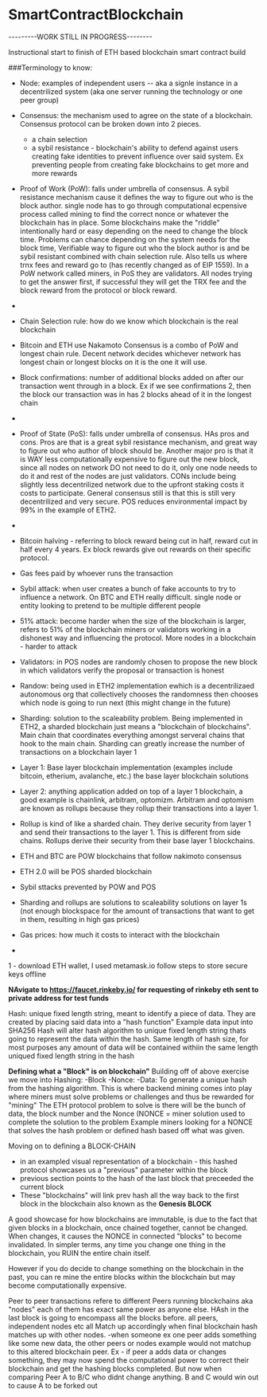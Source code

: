 # SmartContractBlockchain

---------WORK STILL IN PROGRESS--------


Instructional start to finish of ETH based blockchain smart contract build

###Terminology to know:
- Node: examples of independent users -- aka a signle instance in a decentrilized system (aka one server running the technology or one peer group)
- Consensus: the mechanism used to agree on the state of a blockchain. Consensus protocol can be broken down into 2 pieces. 
    - a chain selection
    - a sybil resistance - blockchain's ability to defend against users creating fake identities to prevent influence over said system. Ex preventing people from creating fake blockchains to get more and more rewards
- Proof of Work (PoW): falls under umbrella of consensus. A sybil resistance mechanism cause it defines the way to figure out who is the block author. single node has to go through computational ecpensive process called mining to find the correct nonce or whatever the blockchain has in place. Some blockchains make the "riddle" intentionally hard or easy depending on the need to change the block time. Problems can chance depending on the system needs for the block time, Verifiable way to figure out who the block author is and be sybil resistant combined with chain selection rule. Also tells us where trnx fees and reward go to (has recently changed as of EIP 1559). In a PoW network called miners, in PoS they are validators. All nodes trying to get the answer first, if successful they will get the TRX fee and the block reward from the protocol or block reward.
- 
- Chain Selection rule: how do we know which blockchain is the real blockchain
- Bitcoin and ETH use Nakamoto Consensus is a combo of PoW and longest chain rule. Decent network decides whichever network has longest chain or longest blocks on it is the one it will use. 
- Block confirmations: number of additional blocks added on after our transaction went through in a block. Ex if we see confirmations 2, then the block our transaction was in has 2 blocks ahead of it in the longest chain
- 
- Proof of State (PoS): falls under umbrella of consensus. HAs pros and cons. Pros are that is a great sybil resistance mechanism, and great way to figure out who author of block should be. Another major pro is that it is WAY less computationally expensive to figure out the new block, since all nodes on network DO not need to do it, only one node needs to do it and rest of the nodes are just validators. CONs include being slightly less decentrilized network due to the upfront staking costs it costs to participate. General consensus still is that this is still very decentrilized and very secure. POS reduces environmental impact by 99% in the example of ETH2.
- 
- Bitcoin halving - referring to block reward being cut in half, reward cut in half every 4 years. Ex block rewards give out rewards on their specific protocol.
- Gas fees paid by whoever runs the transaction
- Sybil attack: when user creates a bunch of fake accounts to try to influence a network. On BTC and ETH really difficult. single node or entity looking to pretend to be multiple different people
- 51% attack: become harder when the size of the blockchain is larger, refers to 51% of the blockchain miners or validators working in a dishonest way and influencing the protocol. More nodes in a blockchain - harder to attack
- Validators: in POS nodes are randomly chosen to propose the new block in which validators verify the proposal or transaction is honest
- Randow: being used in ETH2 implementation ewhich is a decentrilizaed autonomous org that collectively chooses the randomness then chooses which node is going to run next (this might change in the future)
- Sharding: solution to the scaleability problem. Being implemented in ETH2, a sharded blockchain just means a "blockchain of blockchains". Main chain that coordinates everything amongst serveral chains that hook to the main chain. Sharding can greatly increase the number of transactions on a blockchain layer 1
- Layer 1: Base layer blockchain implementation (examples include bitcoin, etherium, avalanche, etc.) the base layer blockchain solutions
- Layer 2: anything application added on top of a layer 1 blockchain, a good example is chainlink, arbitram, optomizm. Arbitram and optomism are known as rollups because they rollup their transactions into a layer 1. 
- Rollup is kind of like a sharded chain. They derive security from layer 1 and send their transactions to the layer 1. This is different from side chains. Rollups derive their security from their base layer 1 blockchains.

- ETH and BTC are POW blockchains that follow nakimoto consensus
- ETH 2.0 will be POS sharded blockchain
- Sybil sttacks prevented by POW and POS
- Sharding and rollups are solutions to scaleability solutions on layer 1s (not enough blockspace for the amount of transactions that want to get in them, resulting in high gas prices)
- Gas prices: how much it costs to interact with the blockchain
- 



1 - download ETH wallet, I used metamask.io follow steps to store secure keys offline

<b>NAvigate to https://faucet.rinkeby.io/ for requesting of rinkeby eth sent to private address for test funds</b>

Hash: unique fixed length string, meant to identify a piece of data. They are created by placing said data into a "hash function"
Example data input into SHA256 Hash will alter hash algorithm to unique fixed length string thats going to represent the data within the hash. Same length of hash size, for most purposes any amount of data will be contained withiin the same length uniqued fixed length string in the hash

<b>Defining what a "Block" is on blockchain"</b>
Building off of above exercise we move into Hashing:
-Block
-Nonce:
-Data:
To generate a unique hash from the hashing algorithm. This is where backend mining comes into play where miners must solve problems or challenges and thus be rewarded for "mining"
The ETH protocol problem to solve is there will be the bunch of data, the block number and the Nonce (NONCE = miner solution used to complete the solution to the problem
Example miners looking for a NONCE that solves the hash problem or defined hash based off what was given.

Moving on to defining a BLOCK-CHAIN
- in an exampled visual representation of a blockchain - this hashed protocol showcases us a "previous" parameter within the block
- previous section points to the hash of the last block that preceeded the current block
- These "blockchains" will link prev hash all the way back to the first block in the blockchain also known as the <b>Genesis BLOCK</b>

A good showcase for how blockchains are immutable, is due to the fact that given blocks in a blockchain, once chained together, cannot be changed. When changes, it causes the NONCE in connected "blocks" to become invalidated. In simpler terms, any time you change one thing in the blockchain, you RUIN the entire chain itself.

However if you do decide to change something on the blockchain in the past, you can re mine the entire blocks within the blockchain but may become computationally expensive.

Peer to peer transactions refere to different Peers running blockchains aka "nodes" each of them has exact same power as anyone else. HAsh in the last block is going to encompass all the blocks before. all peers, independent nodes etc all Match up accordingly when final blockchain hash matches up with other nodes.
-when someone ex one peer adds something like some new data, the other peers or nodes example would not matchup to this altered blockchain peer.
Ex - if peer a adds data or changes something, they may now spend the computational power to correct their blockchain and get the hashing blocks completed. But now when comparing Peer A to B/C who didnt change anything. B and C would win out to cause A to be forked out
